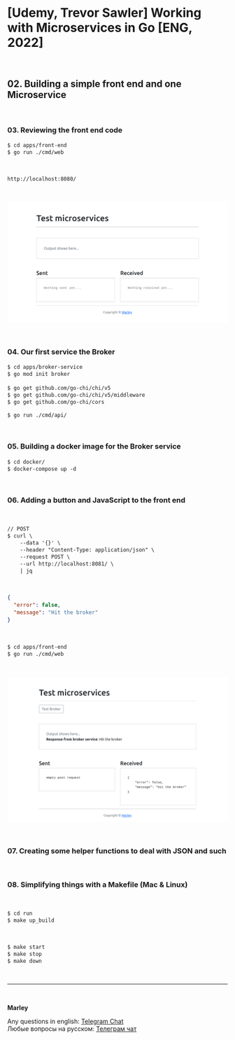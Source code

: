 # [Udemy, Trevor Sawler] Working with Microservices in Go [ENG, 2022]

<br/>

## 02. Building a simple front end and one Microservice

<br/>

### 03. Reviewing the front end code

```
$ cd apps/front-end
$ go run ./cmd/web
```

<br/>

```
http://localhost:8080/
```

<br/>

![Application](/img/pic-m02-img01.png?raw=true)

<br/>

### 04. Our first service the Broker

```
$ cd apps/broker-service
$ go mod init broker

$ go get github.com/go-chi/chi/v5
$ go get github.com/go-chi/chi/v5/middleware
$ go get github.com/go-chi/cors
```

```
$ go run ./cmd/api/
```

<br/>

### 05. Building a docker image for the Broker service

```
$ cd docker/
$ docker-compose up -d
```

<br/>

### 06. Adding a button and JavaScript to the front end

<br/>

```
// POST
$ curl \
    --data '{}' \
    --header "Content-Type: application/json" \
    --request POST \
    --url http://localhost:8081/ \
    | jq
```

<br/>

```json
{
  "error": false,
  "message": "Hit the broker"
}
```

<br/>

```
$ cd apps/front-end
$ go run ./cmd/web
```

<br/>

![Application](/img/pic-m02-img02.png?raw=true)

<br/>

### 07. Creating some helper functions to deal with JSON and such

<br/>

### 08. Simplifying things with a Makefile (Mac & Linux)

<br/>

```
$ cd run
$ make up_build
```

<br/>

```
$ make start
$ make stop
$ make down
```

<br/>

---

<br/>

**Marley**

Any questions in english: <a href="https://jsdev.org/chat/">Telegram Chat</a>  
Любые вопросы на русском: <a href="https://jsdev.ru/chat/">Телеграм чат</a>
